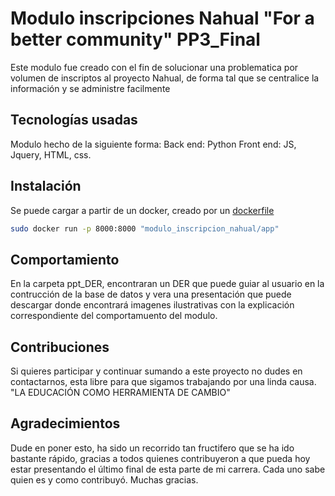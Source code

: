 # Modulo inscripciones Nahual "For a better community" PP3_Final

Este modulo fue creado con el fin de solucionar una problematica por volumen de inscriptos al proyecto Nahual, de forma tal que se centralice la información y se administre facilmente

## Tecnologías usadas

Modulo hecho de la siguiente forma:
Back end: Python
Front end: JS, Jquery, HTML, css.

## Instalación

Se puede cargar a partir de un docker, creado por un [dockerfile](https://docs.docker.com/develop/develop-images/dockerfile_best-practices/)
```bash
sudo docker run -p 8000:8000 "modulo_inscripcion_nahual/app"
```

## Comportamiento

En la carpeta ppt_DER, encontraran un DER que puede guiar al usuario en la contrucción de la base de datos y vera una presentación que puede descargar donde encontrará imagenes ilustrativas con la explicación correspondiente del comportamuento del modulo.

## Contribuciones

Si quieres participar y continuar sumando a este proyecto no dudes en contactarnos, esta libre para que sigamos trabajando por una linda causa. "LA EDUCACIÓN COMO HERRAMIENTA DE CAMBIO"

## Agradecimientos

Dude en poner esto, ha sido un recorrido tan fructifero que se ha ido bastante rápido, gracias a todos quienes contribuyeron a que pueda hoy estar presentando el último final de esta parte de mi carrera. Cada uno sabe quien es y como contribuyó. Muchas gracias.
